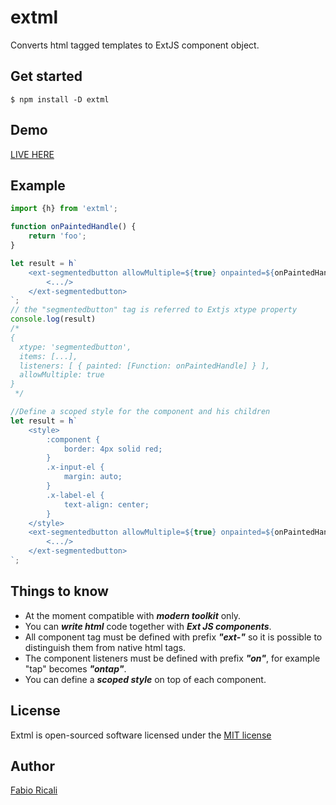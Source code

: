 # extml
Converts html tagged templates to ExtJS component object.

## Get started
```
$ npm install -D extml
```

## Demo
<a target="_blank" href="https://fiddle.sencha.com/#view/editor&fiddle/3lv6">LIVE HERE</a>

## Example
```js
import {h} from 'extml';

function onPaintedHandle() {
    return 'foo';
}

let result = h`
    <ext-segmentedbutton allowMultiple=${true} onpainted=${onPaintedHandle}>
        <.../>
    </ext-segmentedbutton>
`;
// the "segmentedbutton" tag is referred to Extjs xtype property
console.log(result)
/*
{
  xtype: 'segmentedbutton',
  items: [...],
  listeners: [ { painted: [Function: onPaintedHandle] } ],
  allowMultiple: true
}
 */

//Define a scoped style for the component and his children
let result = h`
    <style>
        :component {
            border: 4px solid red;
        }
        .x-input-el {
            margin: auto;
        }
        .x-label-el {
            text-align: center;
        }
    </style>
    <ext-segmentedbutton allowMultiple=${true} onpainted=${onPaintedHandle}>
        <.../>
    </ext-segmentedbutton>
`;
```

## Things to know
- At the moment compatible with ***modern toolkit*** only.
- You can ***write html*** code together with ***Ext JS components***.
- All component tag must be defined with prefix ***"ext-"*** so it is possible to distinguish them from native html tags. 
- The component listeners must be defined with prefix ***"on"***, for example "tap" becomes ***"ontap"***.
- You can define a ***scoped style*** on top of each component.

## License
Extml is open-sourced software licensed under the <a target="_blank" href="http://opensource.org/licenses/MIT">MIT license</a>

## Author
<a target="_blank" href="http://rica.li">Fabio Ricali</a>
